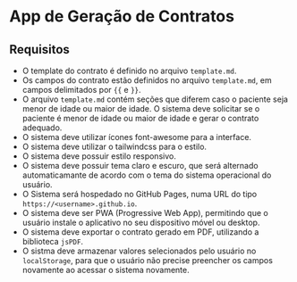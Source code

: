 # App de Geração de Contratos
## Requisitos
- O template do contrato é definido no arquivo `template.md`.
- Os campos do contrato estão definidos no arquivo `template.md`, em campos delimitados por `{{` e `}}`.
- O arquivo `template.md` contém seções que diferem caso o paciente seja menor de idade ou maior de idade. 
O sistema deve solicitar se o paciente é menor de idade ou maior de idade e gerar o contrato adequado.
- O sistema deve utilizar ícones font-awesome para a interface.
- O sistema deve utilizar o tailwindcss para o estilo.
- O sistema deve possuir estilo responsivo.
- O sistema deve possuir tema claro e escuro, que  será alternado automaticamante de acordo com o tema do sistema operacional do usuário.
- O Sistema será hospedado no GitHub Pages, numa URL do tipo `https://<username>.github.io`.
- O sistema deve ser PWA (Progressive Web App), permitindo que o usuário instale o aplicativo no seu dispositivo móvel ou desktop.
- O sistema deve exportar o contrato gerado em PDF, utilizando a biblioteca `jsPDF`.
- O sistma deve armazenar valores selecionados pelo usuário no `localStorage`, para que o usuário não precise preencher os campos novamente ao acessar o sistema novamente.


